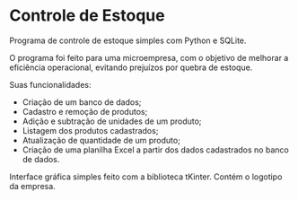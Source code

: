 # Controle de Estoque
 Programa de controle de estoque simples com Python e SQLite.

O programa foi feito para uma microempresa, com o objetivo de melhorar a eficiência operacional, evitando prejuízos por quebra de estoque.

Suas funcionalidades: 
 - Criação de um banco de dados;
 - Cadastro e remoção de produtos;
 - Adição e subtração de unidades de um produto;
 - Listagem dos produtos cadastrados;
 - Atualização de quantidade de um produto;
 - Criação de uma planilha Excel a partir dos dados cadastrados no banco de dados.

Interface gráfica simples feito com a biblioteca tKinter. Contém o logotipo da empresa.